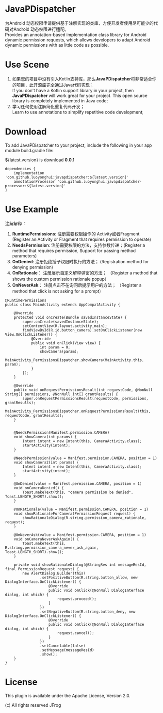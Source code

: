 # JavaPDispatcher

为Android 动态权限申请提供基于注解实现的类库，方便开发者使用尽可能少的代码对Android 动态权限进行适配。<br>
Provides an annotation-based implementation class library for Android dynamic permission requests, which allows developers to adapt Android dynamic permissions with as little code as possible.<br>


# Use Scene 

1. 如果您的项目中没有引入Kotlin支持库，那么**JavaPDispatcher**将非常适合你的项目，此开源库完全通过Java代码实现；<br>
If you don't have a Kotlin support library in your project, then **JavaPDispatcher** will work great for your project. This open source library is completely implemented in Java code;<br>
2. 学习任何使用注解简化重复代码开发；<br>
Learn to use annotations to simplify repetitive code development;<br>

# Download

To add JavaPDispatcher to your project, include the following in your app module build.gradle file:

${latest.version} is  download  **0.0.1**

```
dependencies {
    implementation 'com.github.luoyonghui:javapdispatcher:${latest.version}'
    annotationProcessor 'com.github.luoyonghui:javapdispatcher-processor:${latest.version}'
}
```


# Use Example

注解解释：

1. **RuntimePermissions**: 注册需要权限操作的 Activity或者Fragment (Register an Activity or Fragment that requires permission to operate)<br>
2. **NeedsPermission**: 注册需要权限的方法，支持参数传递；(Register a method that requires permission, Support for passing method parameters) <br>
3. **OnDenied**: 注册拒绝授予权限时执行的方法； (Registration method for denying permission)<br>
4. **OnRationale**： 注册展示自定义解释弹窗的方法； （Register a method that shows the custom permission rationale popup） <br>
5. **OnNeverAsk**： 注册点击不在询问后提示用户的方法； （Register a method that click is not asking for a prompt） <br>


```
@RuntimePermissions
public class MainActivity extends AppCompatActivity {

    @Override
    protected void onCreate(Bundle savedInstanceState) {
        super.onCreate(savedInstanceState);
        setContentView(R.layout.activity_main);
        findViewById(R.id.button_camera).setOnClickListener(new View.OnClickListener() {
            @Override
            public void onClick(View view) {
                int param = 0;
                showCamera(param);
                MainActivity_PermissionsDispatcher.showCamera(MainActivity.this, param);
            }
        });
    }

    @Override
    public void onRequestPermissionsResult(int requestCode, @NonNull String[] permissions, @NonNull int[] grantResults) {
        super.onRequestPermissionsResult(requestCode, permissions, grantResults);
        MainActivity_PermissionsDispatcher.onRequestPermissionsResult(this, requestCode, grantResults);
    }


    @NeedsPermission(Manifest.permission.CAMERA)
    void showCamera(int params) {
        Intent intent = new Intent(this, CameraActivity.class);
        startActivity(intent);
    }

    @NeedsPermission(value = Manifest.permission.CAMERA, position = 1)
    void showCamera2(int params) {
        Intent intent = new Intent(this, CameraActivity.class);
        startActivity(intent);
    }

    @OnDenied(value = Manifest.permission.CAMERA, position = 1)
    void onCameraDenied() {
        Toast.makeText(this, "camera permission be denied", Toast.LENGTH_SHORT).show();
    }

    @OnRationale(value = Manifest.permission.CAMERA, position = 1)
    void showRationaleForCamera(PermissionRequest request) {
        showRationaleDialog(R.string.permission_camera_rationale, request);
    }

    @OnNeverAsk(value = Manifest.permission.CAMERA, position = 1)
    void onCameraNeverAskAgain() {
        Toast.makeText(this, R.string.permission_camera_never_ask_again, Toast.LENGTH_SHORT).show();
    }

    private void showRationaleDialog(@StringRes int messageResId, final PermissionRequest request) {
        new AlertDialog.Builder(this)
                .setPositiveButton(R.string.button_allow, new DialogInterface.OnClickListener() {
                    @Override
                    public void onClick(@NonNull DialogInterface dialog, int which) {
                        request.proceed();
                    }
                })
                .setNegativeButton(R.string.button_deny, new DialogInterface.OnClickListener() {
                    @Override
                    public void onClick(@NonNull DialogInterface dialog, int which) {
                        request.cancel();
                    }
                })
                .setCancelable(false)
                .setMessage(messageResId)
                .show();
    }
}
```

# License

This plugin is available under the Apache License, Version 2.0.

(c) All rights reserved JFrog
